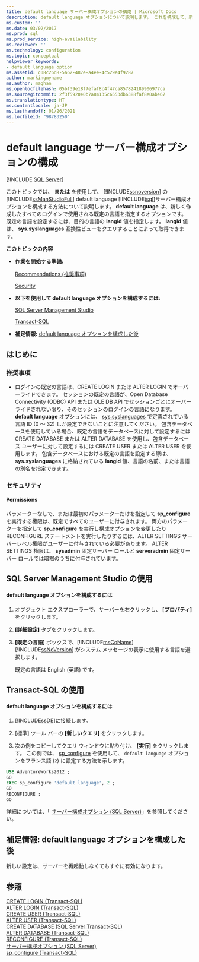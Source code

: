 ```yaml
---
title: default language サーバー構成オプションの構成 | Microsoft Docs
description: default language オプションについて説明します。 これを構成して、新しく作成されるすべてのログインのために SQL Server で使用される既定の言語を指定する方法を説明します。
ms.custom: ''
ms.date: 03/02/2017
ms.prod: sql
ms.prod_service: high-availability
ms.reviewer: ''
ms.technology: configuration
ms.topic: conceptual
helpviewer_keywords:
- default language option
ms.assetid: c08c26d8-5a62-487e-a4ee-4c529e4f9287
author: markingmyname
ms.author: maghan
ms.openlocfilehash: 05bf39e18f7efaf8c4f47ca857824189906977ca
ms.sourcegitcommit: 2f3f5920e0b7a84135c6553db6388faf8e0abe67
ms.translationtype: HT
ms.contentlocale: ja-JP
ms.lasthandoff: 01/26/2021
ms.locfileid: "98783250"
---
```

# <a name="configure-the-default-language-server-configuration-option"></a>default language サーバー構成オプションの構成
 [!INCLUDE [SQL Server](../../includes/applies-to-version/sqlserver.md)]

  このトピックでは、 **または** を使用して、 [!INCLUDE[ssnoversion](../../includes/ssnoversion-md.md)] の [!INCLUDE[ssManStudioFull](../../includes/ssmanstudiofull-md.md)] default language [!INCLUDE[tsql](../../includes/tsql-md.md)]サーバー構成オプションを構成する方法について説明します。 **default language** は、新しく作成したすべてのログインで使用される既定の言語を指定するオプションです。 既定の言語を設定するには、目的の言語の **langid** 値を指定します。 **langid** 値は、 **sys.syslanguages** 互換性ビューをクエリすることによって取得できます。  
  
 **このトピックの内容**  
  
-   **作業を開始する準備:**  
  
     [Recommendations (推奨事項)](#Recommendations)  
  
     [Security](#Security)  
  
-   **以下を使用して default language オプションを構成するには:**  
  
     [SQL Server Management Studio](#SSMSProcedure)  
  
     [Transact-SQL](#TsqlProcedure)  
  
-   **補足情報:** [default language オプションを構成した後](#FollowUp)  
  
##  <a name="before-you-begin"></a><a name="BeforeYouBegin"></a> はじめに  
  
###  <a name="recommendations"></a><a name="Recommendations"></a> 推奨事項  
  
-   ログインの既定の言語は、CREATE LOGIN または ALTER LOGIN でオーバーライドできます。 セッションの既定の言語が、Open Database Connectivity (ODBC) API または OLE DB API でセッションごとにオーバーライドされない限り、そのセッションのログインの言語になります。 **default language** オプションには、 [sys.syslanguages](../../relational-databases/system-compatibility-views/sys-syslanguages-transact-sql.md) で定義されている言語 ID (0 ～ 32) しか設定できないことに注意してください。 包含データベースを使用している場合、既定の言語をデータベースに対して設定するには CREATE DATABASE または ALTER DATABASE を使用し、包含データベース ユーザーに対して設定するには CREATE USER または ALTER USER を使用します。 包含データベースにおける既定の言語を設定する際は、 **sys.syslanguages** に格納されている **langid** 値、言語の名前、または言語の別名を指定できます。  
  
###  <a name="security"></a><a name="Security"></a> セキュリティ  
  
####  <a name="permissions"></a><a name="Permissions"></a> Permissions  
 パラメーターなしで、または最初のパラメーターだけを指定して **sp_configure** を実行する権限は、既定ですべてのユーザーに付与されます。 両方のパラメーターを指定して **sp_configure** を実行し構成オプションを変更したり RECONFIGURE ステートメントを実行したりするには、ALTER SETTINGS サーバーレベル権限がユーザーに付与されている必要があります。 ALTER SETTINGS 権限は、 **sysadmin** 固定サーバー ロールと **serveradmin** 固定サーバー ロールでは暗黙のうちに付与されています。  
  
##  <a name="using-sql-server-management-studio"></a><a name="SSMSProcedure"></a> SQL Server Management Studio の使用  
  
#### <a name="to-configure-the-default-language-option"></a>default language オプションを構成するには  
  
1.  オブジェクト エクスプローラーで、サーバーを右クリックし、 **[プロパティ]** をクリックします。  
  
2.  **[詳細設定]** タブをクリックします。  
  
3.  **[既定の言語]** ボックスで、[!INCLUDE[msCoName](../../includes/msconame-md.md)] [!INCLUDE[ssNoVersion](../../includes/ssnoversion-md.md)] がシステム メッセージの表示に使用する言語を選択します。  
  
     既定の言語は English (英語) です。  
  
##  <a name="using-transact-sql"></a><a name="TsqlProcedure"></a> Transact-SQL の使用  
  
#### <a name="to-configure-the-default-language-option"></a>default language オプションを構成するには  
  
1.  [!INCLUDE[ssDE](../../includes/ssde-md.md)]に接続します。  
  
2.  [標準] ツール バーの **[新しいクエリ]** をクリックします。  
  
3.  次の例をコピーしてクエリ ウィンドウに貼り付け、 **[実行]** をクリックします。 この例では、 [sp_configure](../../relational-databases/system-stored-procedures/sp-configure-transact-sql.md) を使用して、 `default language` オプションをフランス語 (`2`) に設定する方法を示します。  
  
```sql  
USE AdventureWorks2012 ;  
GO  
EXEC sp_configure 'default language', 2 ;  
GO  
RECONFIGURE ;  
GO  
```  
  
 詳細については、「 [サーバー構成オプション &#40;SQL Server&#41;](../../database-engine/configure-windows/server-configuration-options-sql-server.md)」を参照してください。  
  
##  <a name="follow-up-after-you-configure-the-default-language-option"></a><a name="FollowUp"></a>補足情報: default language オプションを構成した後  
 新しい設定は、サーバーを再起動しなくてもすぐに有効になります。  
  
## <a name="see-also"></a>参照  
 [CREATE LOGIN &#40;Transact-SQL&#41;](../../t-sql/statements/create-login-transact-sql.md)   
 [ALTER LOGIN &#40;Transact-SQL&#41;](../../t-sql/statements/alter-login-transact-sql.md)   
 [CREATE USER &#40;Transact-SQL&#41;](../../t-sql/statements/create-user-transact-sql.md)   
 [ALTER USER &#40;Transact-SQL&#41;](../../t-sql/statements/alter-user-transact-sql.md)   
 [CREATE DATABASE &#40;SQL Server Transact-SQL&#41;](../../t-sql/statements/create-database-transact-sql.md)   
 [ALTER DATABASE &#40;Transact-SQL&#41;](../../t-sql/statements/alter-database-transact-sql.md)   
 [RECONFIGURE &#40;Transact-SQL&#41;](../../t-sql/language-elements/reconfigure-transact-sql.md)   
 [サーバー構成オプション &#40;SQL Server&#41;](../../database-engine/configure-windows/server-configuration-options-sql-server.md)   
 [sp_configure &#40;Transact-SQL&#41;](../../relational-databases/system-stored-procedures/sp-configure-transact-sql.md)  
  
